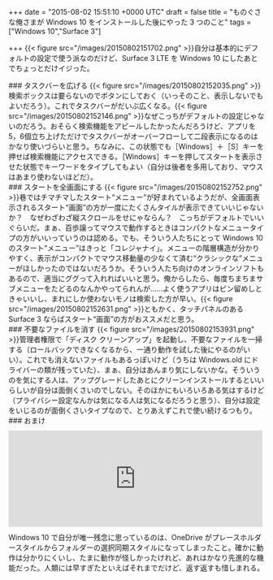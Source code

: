 
+++
date = "2015-08-02 15:51:10 +0000 UTC"
draft = false
title = "ものぐさな俺さまが Windows 10 をインストールした後にやった 3 つのこと"
tags = ["Windows 10","Surface 3"]

+++
{{< figure src="/images/20150802151702.png"  >}}自分は基本的にデフォルトの設定で使う派なのだけど、Surface 3 LTE を Windows 10 にしたあとでちょっとだけイジった。

<div class="section">
    ### タスクバーを広げる
    {{< figure src="/images/20150802152035.png"  >}}検索ボックスは要らないのでボタンにしておく（いっそのこと、表示しないでもよいだろう）。これでタスクバーがだいぶ広くなる。{{< figure src="/images/20150802152146.png"  >}}なぜこっちがデフォルトの設定じゃないのだろう。おそらく検索機能をアピールしたかったんだろうけど、アプリを5，6個立ち上げただけでタスクバーがオーバーフローして二段表示になるのはかなり使いづらいと思う。ちなみに、この状態でも［Windows］＋［S］キーを押せば検索機能にアクセスできる。［Windows］キーを押してスタートを表示させた状態でキーワードをタイプしてもよい（自分は後者を多用しており、マウスはあまり使わないほどだ）。

</div>
<div class="section">
    ### スタートを全画面にする
    {{< figure src="/images/20150802152752.png"  >}}巷ではチマチマしたスタート“メニュー”が好まれているようだが、全画面表示されるスタート“画面”の方が一度にたくさんタイルが表示できていいじゃないか？　なぜわざわざ縦スクロールをせにゃならん？　こっちがデフォルトでいいぐらいだ。まぁ、百歩譲ってマウスで動作するときはコンパクトなメニュータイプの方がいいっていうのは認める。でも、そういう人たちにとって Windows 10 のスタート“メニュー”はきっと「コレジャナイ」。メニューの階層構造が分かりやすく、表示がコンパクトでマウス移動量の少なくて済む“クラシックな”メニューがほしかったのではないだろうか。そういう人たち向けのオンラインソフトもあるので、適当にググって入れればいいと思う。俺からしたら、毎度ちまちまサブメニューをたどるのなんかやってられんが……よく使うアプリはピン留めしときゃいいし、まれにしか使わないモノは検索した方が早い。{{< figure src="/images/20150802152631.png"  >}}ともかく、タッチパネルのある Surface 3 ならばスタート“画面”の方がおススメだと思う。

</div>
<div class="section">
    ### 不要なファイルを消す
    {{< figure src="/images/20150802153931.png"  >}}管理者権限で「ディスク クリーンアップ」を起動し、不要なファイルを一掃する（ロールバックできなくなるから、一通り動作を試した後にやるのがいい）。これでも消えないファイルもあるっぽいけど（うちは Windows.old にドライバーの類が残っていた）、まぁ、自分はあんまり気にしないかな。そういうのを気にする人は、アップグレードしたあとにクリーンインストールするといいらしいが自分は面倒くさいのでしない。そのほかにもいろいろある気はするけど（プライバシー設定なんかは気になる人は気になるだろうと思う）、自分は設定をいじるのが面倒くさいタイプなので、とりあえずこれで使い続けるつもり。

</div>
<div class="section">
    ### おまけ
    <iframe src="https://hatenablog-parts.com/embed?url=https%3A%2F%2Fblog.daruyanagi.jp%2Fentry%2F2013%2F10%2F18%2F003351" title="Windows 8.1 を入れたらまずやることを独断と偏見で3つだけ選んでみた。 - だるろぐ" class="embed-card embed-blogcard" scrolling="no" frameborder="0" style="display: block; width: 100%; height: 190px; max-width: 500px; margin: 10px 0px;"></iframe>Windows 10 で自分が唯一残念に思っているのは、OneDrive がプレースホルダースタイルからフォルダーの選択同期スタイルになってしまったこと。確かに動作は分かりにくいし、たまに動作が怪しかったけれど、あれはかなり先進的な機能だった。人類には早すぎたといえばそれまでだけど、返す返すも惜しまれる。

</div>

